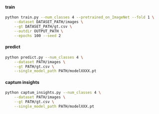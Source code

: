 #### train
```bash
python train.py --num_classes 4 --pretrained_on_ImageNet --fold 1 \
    --dataset DATASET_PATH/images \
    --gt DATASET_PATH/gt.csv \
    --outdir OUTPUT_PATH \
    --epochs 100 --seed 2
```

#### predict
```bash
python predict.py --num_classes 4 \
    --dataset PATH/images \
    --gt PATH/gt.csv \
    --single_model_path PATH/modelXXXX.pt
```

#### captum insights
```bash
python captum_insights.py --num_classes 4 \
    --dataset PATH/images \
    --gt PATH/gt.csv \
    --single_model_path PATH/modelXXX.pt
```